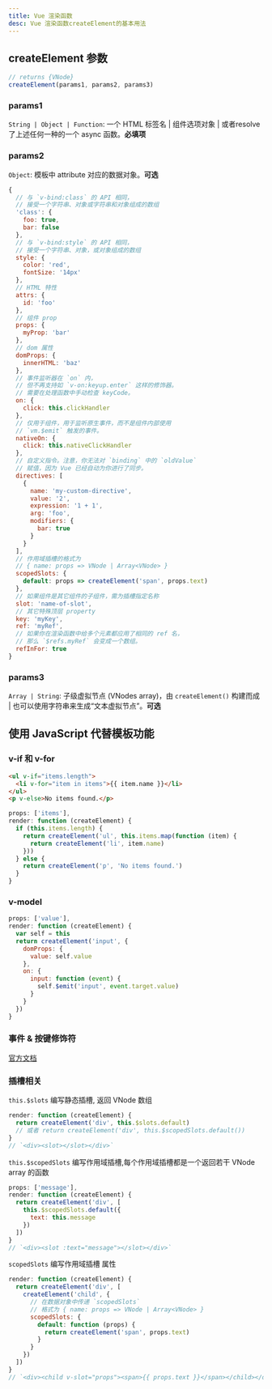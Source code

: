 ```yaml
---
title: Vue 渲染函数
desc: Vue 渲染函数createElement的基本用法
---
```


## createElement 参数

```javascript
// returns {VNode}
createElement(params1, params2, params3)
```

### params1

`String | Object | Function`: 一个 HTML 标签名 | 组件选项对象 | 或者resolve 了上述任何一种的一个 async 函数。**必填项**

### params2

`Object`: 模板中 attribute 对应的数据对象。**可选**

```javascript
{
  // 与 `v-bind:class` 的 API 相同，
  // 接受一个字符串、对象或字符串和对象组成的数组
  'class': {
    foo: true,
    bar: false
  },
  // 与 `v-bind:style` 的 API 相同，
  // 接受一个字符串、对象，或对象组成的数组
  style: {
    color: 'red',
    fontSize: '14px'
  },
  // HTML 特性
  attrs: {
    id: 'foo'
  },
  // 组件 prop
  props: {
    myProp: 'bar'
  },
  // dom 属性
  domProps: {
    innerHTML: 'baz'
  },
  // 事件监听器在 `on` 内，
  // 但不再支持如 `v-on:keyup.enter` 这样的修饰器。
  // 需要在处理函数中手动检查 keyCode。
  on: {
    click: this.clickHandler
  },
  // 仅用于组件，用于监听原生事件，而不是组件内部使用
  // `vm.$emit` 触发的事件。
  nativeOn: {
    click: this.nativeClickHandler
  },
  // 自定义指令。注意，你无法对 `binding` 中的 `oldValue`
  // 赋值，因为 Vue 已经自动为你进行了同步。
  directives: [
    {
      name: 'my-custom-directive',
      value: '2',
      expression: '1 + 1',
      arg: 'foo',
      modifiers: {
        bar: true
      }
    }
  ],
  // 作用域插槽的格式为
  // { name: props => VNode | Array<VNode> }
  scopedSlots: {
    default: props => createElement('span', props.text)
  },
  // 如果组件是其它组件的子组件，需为插槽指定名称
  slot: 'name-of-slot',
  // 其它特殊顶层 property
  key: 'myKey',
  ref: 'myRef',
  // 如果你在渲染函数中给多个元素都应用了相同的 ref 名，
  // 那么 `$refs.myRef` 会变成一个数组。
  refInFor: true
}
```

### params3

`Array | String`: 子级虚拟节点 (VNodes array)，由 `createElement()` 构建而成 | 也可以使用字符串来生成“文本虚拟节点”。**可选**

## 使用 JavaScript 代替模板功能

### v-if 和 v-for

```html
<ul v-if="items.length">
  <li v-for="item in items">{{ item.name }}</li>
</ul>
<p v-else>No items found.</p>
```

```javascript
props: ['items'],
render: function (createElement) {
  if (this.items.length) {
    return createElement('ul', this.items.map(function (item) {
      return createElement('li', item.name)
    }))
  } else {
    return createElement('p', 'No items found.')
  }
}
```

### v-model

```javascript
props: ['value'],
render: function (createElement) {
  var self = this
  return createElement('input', {
    domProps: {
      value: self.value
    },
    on: {
      input: function (event) {
        self.$emit('input', event.target.value)
      }
    }
  })
}
```

### 事件 & 按键修饰符

[官方文档](https://cn.vuejs.org/v2/guide/render-function.html#%E4%BA%8B%E4%BB%B6-amp-%E6%8C%89%E9%94%AE%E4%BF%AE%E9%A5%B0%E7%AC%A6)

### 插槽相关

`this.$slots` 编写静态插槽, 返回 VNode 数组

```javascript
render: function (createElement) {
  return createElement('div', this.$slots.default)
  // 或者 return createElement('div', this.$scopedSlots.default())
}
// `<div><slot></slot></div>`
```

`this.$scopedSlots` 编写作用域插槽,每个作用域插槽都是一个返回若干 VNode array 的函数

```javascript
props: ['message'],
render: function (createElement) {
  return createElement('div', [
    this.$scopedSlots.default({
      text: this.message
    })
  ])
}
// `<div><slot :text="message"></slot></div>`
```

`scopedSlots` 编写作用域插槽 属性

```javascript
render: function (createElement) {
  return createElement('div', [
    createElement('child', {
      // 在数据对象中传递 `scopedSlots`
      // 格式为 { name: props => VNode | Array<VNode> }
      scopedSlots: {
        default: function (props) {
          return createElement('span', props.text)
        }
      }
    })
  ])
}
// `<div><child v-slot="props"><span>{{ props.text }}</span></child></div>`
```
